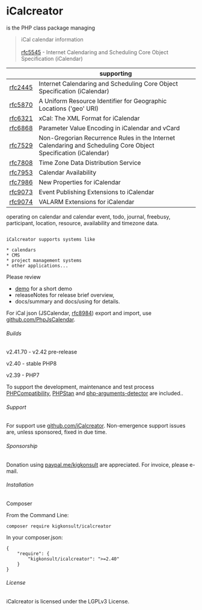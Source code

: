 # iCalcreator

is the PHP class package managing

> iCal calendar information
<br><br>[rfc5545] - Internet Calendaring and Scheduling Core Object Specification (iCalendar) 

| |supporting|
|---|---|
|[rfc2445]|Internet Calendaring and Scheduling Core Object Specification (iCalendar)|
|[rfc5870]|A Uniform Resource Identifier for Geographic Locations ('geo' URI)|
|[rfc6321]|xCal: The XML Format for iCalendar|
|[rfc6868]|Parameter Value Encoding in iCalendar and vCard|
|[rfc7529]|Non-Gregorian Recurrence Rules in the Internet Calendaring and Scheduling Core Object Specification (iCalendar)|
|[rfc7808]|Time Zone Data Distribution Service|
|[rfc7953]|Calendar Availability|
|[rfc7986]|New Properties for iCalendar|
|[rfc9073]|Event Publishing Extensions to iCalendar|
|[rfc9074]|VALARM Extensions for iCalendar|

operating on calendar and
calendar event, todo, journal, freebusy, participant, location, resource, availability and timezone data.

~~~~~~~~

iCalcreator supports systems like

* calendars
* CMS
* project management systems
* other applications...

~~~~~~~~

Please review 
- [demo] for a short demo 
- releaseNotes for release brief overview,
- docs/summary and docs/using for details.

For iCal json (JSCalendar, [rfc8984]) export and import, use [github.com/PhpJsCalendar].

###### Builds

v2.41.70 - v2.42 pre-release

v2.40 - stable PHP8

v2.39 - PHP7

To support the development, maintenance and test process 
[PHPCompatibility], [PHPStan] and [php-arguments-detector] are included..

###### Support

For support use [github.com/iCalcreator]. Non-emergence support issues are, unless sponsored, fixed in due time.


###### Sponsorship

Donation using [paypal.me/kigkonsult] are appreciated.
For invoice, please e-mail</a>.

###### Installation

Composer

From the Command Line:

```
composer require kigkonsult/icalcreator
```

In your composer.json:

```
{
    "require": {
        "kigkonsult/icalcreator": ">=2.40"
    }
}
```

###### License

iCalcreator is licensed under the LGPLv3 License.

[demo]:docs/demoUsage.md
[github.com/iCalcreator]:https://github.com/iCalcreator/iCalcreator/issues
[github.com/PhpJsCalendar]:https://github.com/iCalcreator/PhpJsCalendar
[paypal.me/kigkonsult]:https://paypal.me/kigkonsult
[PHPCompatibility]:https://github.com/PHPCompatibility/PHPCompatibility
[PHPStan]:https://github.com/phpstan/phpstan
[php-arguments-detector]:https://github.com/DeGraciaMathieu/php-arguments-detector
[rfc2445]:https://www.rfc-editor.org/info/rfc2445
[rfc5545]:https://www.rfc-editor.org/info/rfc5545
[rfc5870]:https://www.rfc-editor.org/info/rfc5870
[rfc6321]:https://www.rfc-editor.org/info/rfc6321
[rfc6868]:https://www.rfc-editor.org/info/rfc6868
[rfc7529]:https://www.rfc-editor.org/info/rfc7529
[rfc7808]:https://www.rfc-editor.org/info/rfc7808
[rfc7953]:https://www.rfc-editor.org/info/rfc7953
[rfc7986]:https://www.rfc-editor.org/info/rfc7986
[rfc8984]:https://www.rfc-editor.org/info/rfc8984
[rfc9073]:https://www.rfc-editor.org/info/rfc9073
[rfc9074]:https://www.rfc-editor.org/info/rfc9074
